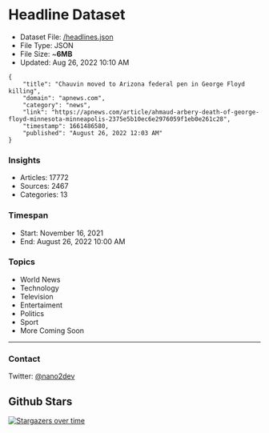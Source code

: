 # Headline Dataset

- Dataset File: [/headlines.json](https://raw.githubusercontent.com/fwd/news/master/headlines.json) 
- File Type: JSON
- File Size: ~**6MB**
- Updated: Aug 26, 2022 10:10 AM

```
{
    "title": "Chauvin moved to Arizona federal pen in George Floyd killing",
    "domain": "apnews.com",
    "category": "news",
    "link": "https://apnews.com/article/ahmaud-arbery-death-of-george-floyd-minnesota-minneapolis-2375e5b10ec6e2976059f1eb0e261c28",
    "timestamp": 1661486580,
    "published": "August 26, 2022 12:03 AM"
}
```

### Insights

- Articles: 17772
- Sources: 2467
- Categories: 13

### Timespan

- Start: November 16, 2021
- End: August 26, 2022 10:00 AM

### Topics

- World News
- Technology
- Television
- Entertaiment
- Politics
- Sport
- More Coming Soon

---

### Contact 

Twitter: [@nano2dev](https://twitter.com/nano2dev)

## Github Stars

[![Stargazers over time](https://starchart.cc/fwd/news.svg)](https://starchart.cc/fwd/news)
	